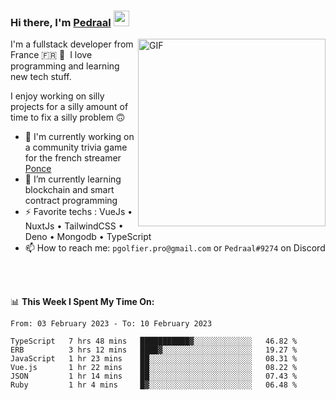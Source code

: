 ### Hi there, I'm <a href="https://pedraal.dev" target="_blank">Pedraal</a> <img src="https://media.giphy.com/media/hvRJCLFzcasrR4ia7z/giphy.gif" width="25px">
<img align="right" alt="GIF" src="https://pedraal.dev/avatar.png" width="300" height="300" />

I'm a fullstack developer from France 🇫🇷 🥖 &nbsp;I love programming and learning new
tech stuff.

I enjoy working on silly projects for a silly amount of time to fix a silly problem 🙃

- 🔭  I'm currently working on a community trivia game for the french streamer <a href="https://twitch.tv/ponce" target="_blank">Ponce</a>
- 🌱 I’m currently learning blockchain and smart contract programming
- ⚡ Favorite techs : VueJs &bull; NuxtJs &bull; TailwindCSS &bull; Deno &bull; Mongodb &bull; TypeScript
- 📫 How to reach me: `pgolfier.pro@gmail.com` or `Pedraal#9274` on Discord

<br>
<br>

📊 **This Week I Spent My Time On:**
<!--START_SECTION:waka-->

```text
From: 03 February 2023 - To: 10 February 2023

TypeScript   7 hrs 48 mins   ███████████▓░░░░░░░░░░░░░   46.82 %
ERB          3 hrs 12 mins   ████▓░░░░░░░░░░░░░░░░░░░░   19.27 %
JavaScript   1 hr 23 mins    ██░░░░░░░░░░░░░░░░░░░░░░░   08.31 %
Vue.js       1 hr 22 mins    ██░░░░░░░░░░░░░░░░░░░░░░░   08.22 %
JSON         1 hr 14 mins    ██░░░░░░░░░░░░░░░░░░░░░░░   07.43 %
Ruby         1 hr 4 mins     █▓░░░░░░░░░░░░░░░░░░░░░░░   06.48 %
```

<!--END_SECTION:waka-->
